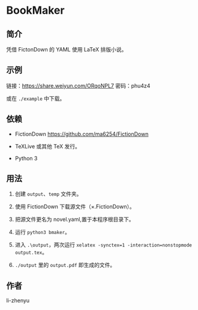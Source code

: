 # BookMaker

## 简介

凭借 FictonDown 的 YAML 使用 LaTeX 排版小说。

## 示例

链接：https://share.weiyun.com/ORqoNPL7 密码：phu4z4

或在 `./example` 中下载。

## 依赖

- FictionDown https://github.com/ma6254/FictionDown

- TeXLive 或其他 TeX 发行。

- Python 3

## 用法

1. 创建 `output`、`temp` 文件夹。

1. 使用 FictionDown 下载源文件（×.FictionDown）。

2. 把源文件更名为 novel.yaml,置于本程序根目录下。

3. 运行 `python3 bmaker`。

4. 进入 `.\output`，两次运行 `xelatex -synctex=1 -interaction=nonstopmode output.tex`。

5. `./output` 里的 `output.pdf` 即生成的文件。

## 作者

li-zhenyu

